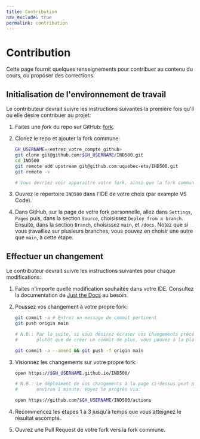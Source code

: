 ```yaml
---
title: Contribution
nav_exclude: true
permalink: contribution
---
```


# Contribution

Cette page fournit quelques renseignements pour contribuer au contenu du cours, ou proposer des corrections.

## Initialisation de l'environnement de travail

Le contributeur devrait suivre les instructions suivantes la première fois qu'il ou elle désire contribuer
au projet:

1. Faites une _fork_ du repo sur GitHub: [fork](https://github.com/uquebec-ets/IND500/fork).

2. Clonez le repo et ajouter la fork commune:

    ```bash
    GH_USERNAME=<entrez_votre_compte_github>
    git clone git@github.com:$GH_USERNAME/IND500.git
    cd IND500
    git remote add upstream git@github.com:uquebec-ets/IND500.git
    git remote -v

    # Vous devriez voir apparaitre votre fork, ainsi que la fork commune
    ```

3. Ouvrez le répertoire `IND500` dans l'IDE de votre choix (par example VS Code).

4. Dans GitHub, sur la page de votre fork personnelle, allez dans `Settings`, `Pages` puis, dans la section 
   `Source`, choisissez `Deploy from a branch`. Ensuite, dans la section `Branch`, choisissez `main`, et `/docs`.
   Notez que si vous travaillez sur plusieurs branches, vous pouvez en choisir une autre que `main`, à cette
   étape.

## Effectuer un changement

Le contributeur devrait suivre les instructions suivantes pour chaque modifications:

1. Faites n'importe quelle modification souhaitée dans votre IDE. Consultez la documentation de 
   [Just the Docs](https://just-the-docs.com/docs/navigation/main/exclude/) au besoin.

2. Poussez vos changement à votre propre fork:

    ```bash
    git commit -a # Entrez un message de commit pertinent
    git push origin main

    # N.B.: Par la suite, si vous désirez écraser vos changements précédents, 
    #       plutôt que de créer un commit de plus, vous pouvez à la place faire:

    git commit -a --amend && git push -f origin main
    ```

3. Visionnez les changements sur votre propre fork:

    ```bash
    open https://$GH_USERNAME.github.io/IND500/

    # N.B.: Le déploiment de vos changements à la page ci-dessus peut prendre 
    #       environ 1 minute. Voyez le progrès via:

    open https://github.com/$GH_USERNAME/IND500/actions
    ```

4. Recommencez les étapes 1 à 3 jusqu'à temps que vous atteignez le résultat escompté.

5. Ouvrez une Pull Request de votre fork vers la fork commune.